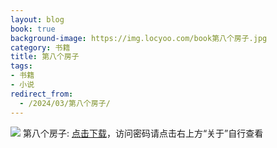 ```yaml
---
layout: blog
book: true
background-image: https://img.locyoo.com/book第八个房子.jpg
category: 书籍
title: 第八个房子
tags:
- 书籍
- 小说
redirect_from:
  - /2024/03/第八个房子/
---
```

![](https://img.locyoo.com/book第八个房子.jpg)
第八个房子: <a name = "ref1" href="https://url18.ctfile.com/f/50983618-1268598301-f8dc83?p=3619">点击下载</a>，访问密码请点击右上方“关于”自行查看